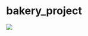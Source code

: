 # bakery_project
<a href="https://codeclimate.com/github/GraceCompaore/bakery_project/maintainability"><img src="https://api.codeclimate.com/v1/badges/289c81338ea4853f2d85/maintainability" /></a>
